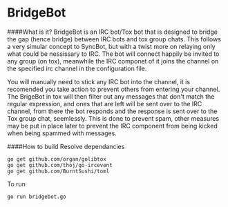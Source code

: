 BridgeBot
=========
####What is it?
BridgeBot is an IRC bot/Tox bot that is designed to bridge the gap (hence bridge) between IRC bots and tox group chats. This follows a very simular concept to SyncBot, but with a twist more on relaying only what could be nessissary to IRC.
The bot will connect happily be invited to any group (on tox), meanwhile the IRC componet of it joins the channel on the specified irc channel in the configuration file.

You will manually need to stick any IRC bot into the channel, it is recomended you take action to prevent others from entering your channel. The BrigeBot in tox will then filter out any messages that don't match the regular expression, and ones that are left will be sent over to the IRC channel, from there the bot responds and the response is sent over to the Tox group chat, seemlessly. This is done to prevent spam, other measures may be put in place later to prevent the IRC component from being kicked when being spammed with messages.

####How to build
Resolve dependancies
```
go get github.com/organ/golibtox
go get github.com/thoj/go-ircevent
go get github.com/BurntSushi/toml
```
To run
```
go run bridgebot.go
```
